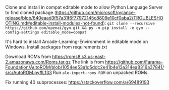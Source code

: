 Clone and install in compat editable mode to allow Python Language Server to find cloned package (https://github.com/microsoft/pylance-release/blob/640eaad3f57a31f6f77972145c8809e10cf0aba2/TROUBLESHOOTING.md#editable-install-modules-not-found): `git clone --recursive https://github.com/openai/gym.git && py -m pip install -e gym --config-settings editable_mode=compat`

It's hard to install Arcade-Learning-Environment in editable mode on Windows. Install packages from requirements.txt

Download ROMs from https://roms8.s3.us-east-2.amazonaws.com/Roms.tar.gz The link is from https://github.com/Farama-Foundation/AutoROM/blob/1054ee53a1d5ddc2e41b4e13a314ea8316a37841/src/AutoROM.py#L133 Run `ale-import-roms ROM` on unpacked ROMs.

Fix running 40 subprocesses: https://stackoverflow.com/a/69489193
